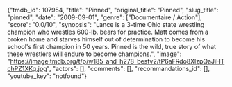 {"tmdb_id": 107954, "title": "Pinned", "original_title": "Pinned", "slug_title": "pinned", "date": "2009-09-01", "genre": ["Documentaire / Action"], "score": "0.0/10", "synopsis": "Lance is a 3-time Ohio state wrestling champion who wrestles 600-lb. bears for practice. Matt comes from a broken home and starves himself out of determination to become his school's first champion in 50 years. Pinned is the wild, true story of what these wrestlers will endure to become champions.", "image": "https://image.tmdb.org/t/p/w185_and_h278_bestv2/tP6aFRdo8XlzpQaJiHTchPZ1XKg.jpg", "actors": [], "comments": [], "recommandations_id": [], "youtube_key": "notfound"}